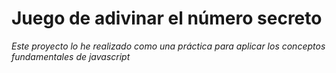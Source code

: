 # Juego de adivinar el número secreto

*Este proyecto lo he realizado como una práctica para aplicar los conceptos fundamentales de javascript*
